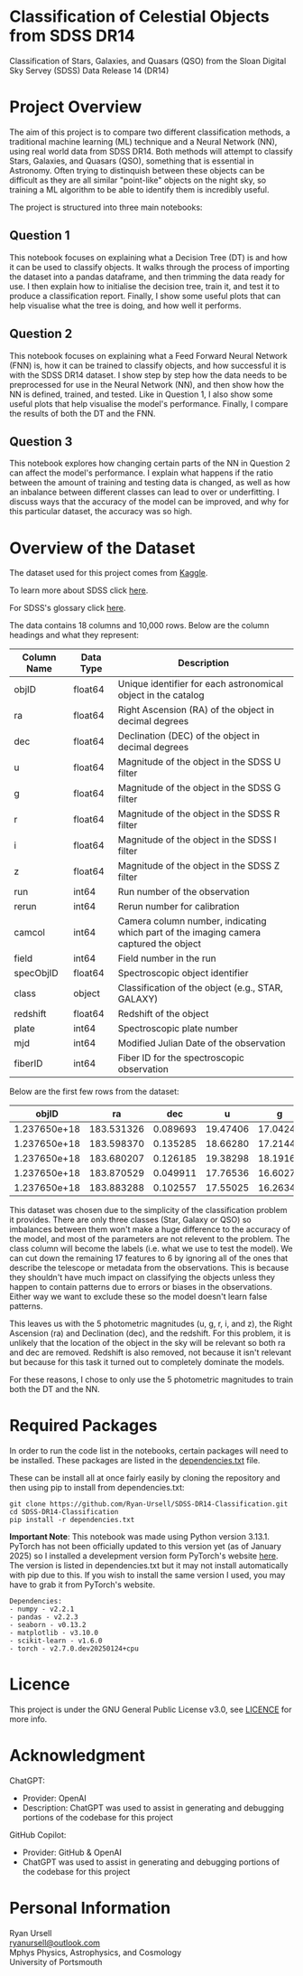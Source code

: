 # Classification of Celestial Objects from SDSS DR14
Classification of Stars, Galaxies, and Quasars (QSO) from the Sloan Digital Sky Servey (SDSS) Data Release 14 (DR14)

# Project Overview
The aim of this project is to compare two different classification methods, a traditional machine learning (ML) technique and a Neural Network (NN), using real world data from SDSS DR14. Both methods will attempt to classify Stars, Galaxies, and Quasars (QSO), something that is essential in Astronomy. Often trying to distinquish between these objects can be difficult as they are all similar "point-like" objects on the night sky, so training a ML algorithm to be able to identify them is incredibly useful.

The project is structured into three main notebooks: 

## Question 1
This notebook focuses on explaining what a Decision Tree (DT) is and how it can be used to classify objects. It walks through the process of importing the dataset into a pandas dataframe, and then trimming the data ready for use. I then explain how to initialise the decision tree, train it, and test it to produce a classification report. Finally, I show some useful plots that can help visualise what the tree is doing, and how well it performs.

## Question 2
This notebook focuses on explaining what a Feed Forward Neural Network (FNN) is, how it can be trained to classify objects, and how successful it is with the SDSS DR14 dataset. I show step by step how the data needs to be preprocessed for use in the Neural Network (NN), and then show how the NN is defined, trained, and tested. Like in Question 1, I also show some useful plots that help visualise the model's performance. Finally, I compare the results of both the DT and the FNN.

## Question 3
This notebook explores how changing certain parts of the NN in Question 2 can affect the model's performance. I explain what happens if the ratio between the amount of training and testing data is changed, as well as how an inbalance between different classes can lead to over or underfitting. I discuss ways that the accuracy of the model can be improved, and why for this particular dataset, the accuracy was so high.

# Overview of the Dataset
The dataset used for this project comes from [Kaggle](https://www.kaggle.com/datasets/lucidlenn/sloan-digital-sky-survey/data).

To learn more about SDSS click [here](https://skyserver.sdss.org/dr14/en/home.aspx).

For SDSS's glossary click [here](https://live-sdss4org-dr14.pantheonsite.io/help/glossary).

The data contains 18 columns and 10,000 rows. Below are the column headings and what they represent:

| Column Name        | Data Type      | Description                                                                           |
|--------------------|----------------|---------------------------------------------------------------------------------------|
| objID              | float64        | Unique identifier for each astronomical object in the catalog                         |
| ra                 | float64        | Right Ascension (RA) of the object in decimal degrees                                 |
| dec                | float64        | Declination (DEC) of the object in decimal degrees                                    |
| u                  | float64        | Magnitude of the object in the SDSS U filter                                          |
| g                  | float64        | Magnitude of the object in the SDSS G filter                                          |
| r                  | float64        | Magnitude of the object in the SDSS R filter                                          |
| i                  | float64        | Magnitude of the object in the SDSS I filter                                          |
| z                  | float64        | Magnitude of the object in the SDSS Z filter                                          |
| run                | int64          | Run number of the observation                                                         |
| rerun              | int64          | Rerun number for calibration                                                          |
| camcol             | int64          | Camera column number, indicating which part of the imaging camera captured the object |
| field              | int64          | Field number in the run                                                               |
| specObjID          | float64        | Spectroscopic object identifier                                                       |
| class              | object         | Classification of the object (e.g., STAR, GALAXY)                                     |
| redshift           | float64        | Redshift of the object                                                                |
| plate              | int64          | Spectroscopic plate number                                                            |
| mjd                | int64          | Modified Julian Date of the observation                                               |
| fiberID            | int64          | Fiber ID for the spectroscopic observation                                            |

Below are the first few rows from the dataset:

| objID            | ra        | dec       | u       | g       | r       | i       | z       | run  | rerun | camcol | field | specObjID        | class  | redshift  | plate | mjd    | fiberID |
|------------------|-----------|-----------|---------|---------|---------|---------|---------|------|-------|--------|-------|------------------|--------|-----------|-------|--------|---------|
| 1.237650e+18     | 183.531326| 0.089693  | 19.47406| 17.04240| 15.94699| 15.50342| 15.22531| 752  | 301   | 4      | 267   | 3.722360e+18     | STAR   | -0.000009 | 3306  | 54922  | 491     |
| 1.237650e+18     | 183.598370| 0.135285  | 18.66280| 17.21449| 16.67637| 16.48922| 16.39150| 752  | 301   | 4      | 267   | 3.638140e+17     | STAR   | -0.000055 | 323   | 51615  | 541     |
| 1.237650e+18     | 183.680207| 0.126185  | 19.38298| 18.19169| 17.47428| 17.08732| 16.80125| 752  | 301   | 4      | 268   | 3.232740e+17     | GALAXY | 0.123111  | 287   | 52023  | 513     |
| 1.237650e+18     | 183.870529| 0.049911  | 17.76536| 16.60272| 16.16116| 15.98233| 15.90438| 752  | 301   | 4      | 269   | 3.722370e+18     | STAR   | -0.000111 | 3306  | 54922  | 510     |
| 1.237650e+18     | 183.883288| 0.102557  | 17.55025| 16.26342| 16.43869| 16.55492| 16.61326| 752  | 301   | 4      | 269   | 3.722370e+18     | STAR   | 0.000590  | 3306  | 54922  | 512     |

This dataset was chosen due to the simplicity of the classification problem it provides. There are only three classes (Star, Galaxy or QSO) so imbalances between them won't make a huge difference to the accuracy of the model, and most of the parameters are not relevent to the problem. The class column will become the labels (i.e. what we use to test the model). We can cut down the remaining 17 features to 6 by ignoring all of the ones that describe the telescope or metadata from the observations. This is because they shouldn't have much impact on classifying the objects unless they happen to contain patterns due to errors or biases in the observations. Either way we want to exclude these so the model doesn't learn false patterns.

This leaves us with the 5 photometric  magnitudes (u, g, r, i, and z), the Right Ascension (ra) and Declination (dec), and the redshift. For this problem, it is unlikely that the location of the object in the sky will be relevant so both ra and dec are removed. Redshift is also removed, not because it isn't relevant but because for this task it turned out to completely dominate the models.

For these reasons, I chose to only use the 5 photometric magnitudes to train both the DT and the NN.

# Required Packages
In order to run the code list in the notebooks, certain packages will need to be installed. These packages are listed in the [dependencies.txt](https://github.com/Ryan-Ursell/SDSS-DR14-Classification/blob/main/dependencies.txt) file.

These can be install all at once fairly easily by cloning the repository and then using pip to install from dependencies.txt:
```
git clone https://github.com/Ryan-Ursell/SDSS-DR14-Classification.git
cd SDSS-DR14-Classification
pip install -r dependencies.txt
```

**Important Note**: This notebook was made using Python version 3.13.1. PyTorch has not been officially updated to this version yet (as of January 2025) so I installed a develepment version form PyTorch's website [here](https://pytorch.org/get-started/locally/). The version is listed in dependencies.txt but it may not install automatically with pip due to this. If you wish to install the same version I used, you may have to grab it from PyTorch's website.

```
Dependencies:
- numpy - v2.2.1
- pandas - v2.2.3
- seaborn - v0.13.2
- matplotlib - v3.10.0
- scikit-learn - v1.6.0
- torch - v2.7.0.dev20250124+cpu
```

# Licence
This project is under the GNU General Public License v3.0, see [LICENCE](https://github.com/Ryan-Ursell/SDSS-DR14-Classification/blob/main/LICENSE) for more info.

# Acknowledgment
ChatGPT:
- Provider: OpenAI
- Description: ChatGPT was used to assist in generating and debugging portions of the codebase for this project

GitHub Copilot:
- Provider: GitHub & OpenAI
- ChatGPT was used to assist in generating and debugging portions of the codebase for this project

# Personal Information
Ryan Ursell  
ryanursell@outlook.com  
Mphys Physics, Astrophysics, and Cosmology  
University of Portsmouth  